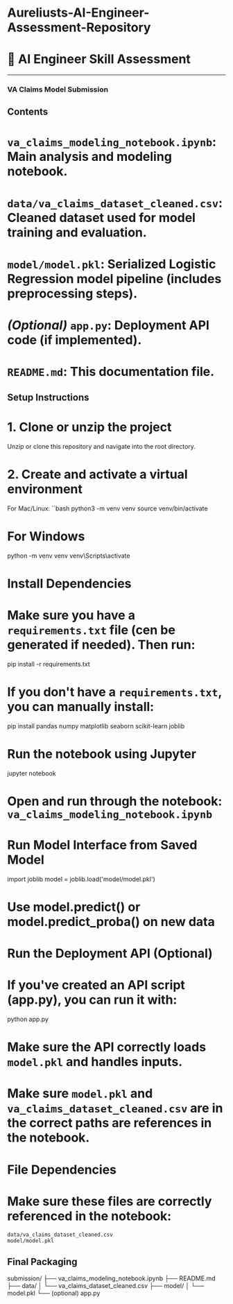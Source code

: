 # Aureliusts-AI-Engineer-Assessment-Repository

# 🚀 AI Engineer Skill Assessment

---
### VA Claims Model Submission

## Contents
  # `va_claims_modeling_notebook.ipynb`: Main analysis and modeling notebook.
  # `data/va_claims_dataset_cleaned.csv`: Cleaned dataset used for model training and evaluation.
  # `model/model.pkl`: Serialized Logistic Regression model pipeline (includes preprocessing steps).
  # *(Optional)* `app.py`: Deployment API code (if implemented).
  # `README.md`: This documentation file.

## Setup Instructions
  # 1. Clone or unzip the project
  Unzip or clone this repository and navigate into the root directory.
  # 2. Create and activate a virtual environment
  For Mac/Linux:
``bash
python3 -m venv venv
source venv/bin/activate
  # For Windows
  python -m venv venv
  venv\Scripts\activate

# Install Dependencies
  # Make sure you have a `requirements.txt` file (cen be generated if needed). Then run:
pip install -r requirements.txt
  # If you don't have a `requirements.txt`, you can manually install:
  pip install pandas numpy matplotlib seaborn scikit-learn joblib

# Run the notebook using Jupyter
jupyter notebook
  # Open and run through the notebook: `va_claims_modeling_notebook.ipynb`

# Run Model Interface from Saved Model
import joblib
model = joblib.load('model/model.pkl')
  # Use model.predict() or model.predict_proba() on new data

# Run the Deployment API (Optional)
  # If you've created an API script (app.py), you can run it with:
python app.py
  # Make sure the API correctly loads `model.pkl` and handles inputs.

# Make sure `model.pkl` and `va_claims_dataset_cleaned.csv` are in the correct paths are references in the notebook.

# File Dependencies
  # Make sure these files are correctly referenced in the notebook:
    data/va_claims_dataset_cleaned.csv
    model/model.pkl

## Final Packaging
submission/
├── va_claims_modeling_notebook.ipynb
├── README.md
├── data/
│   └── va_claims_dataset_cleaned.csv
├── model/
│   └── model.pkl
└── (optional) app.py

